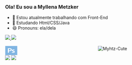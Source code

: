### Ola! Eu sou a Myllena Metzker

- 🔭 Estou atualmente trabalhando com Front-End
- 🌱 Estudando Html/CSS/Java
- 😄 Pronouns: ela/dela

<div>
  <a href="https://github.com/myhtz">
  <img height="150em" src="https://github-readme-stats.vercel.app/api?username=myhtz&show_icons=true&theme=dracula&include_all_commits=true&count_private=true"/>
  <img height="150em" src="https://github-readme-stats.vercel.app/api/top-langs/?username=myhtz&layout=compact&langs_count=7&theme=dracula"/>
</div>
  <div style="display: inline_block"><br>
  <img align="center" alt="Myhtz-PS" height="30" width="40" src="https://raw.githubusercontent.com/devicons/devicon/master/icons/photoshop/photoshop-plain.svg">
  <img align="right" alt="Myhtz-Cute" height="200" width="200" src="https://share-cdn.picrew.me/shareImg/org/202108/338224_2tbAzdMa.png">
</div>
  
<div>
  <a href="mailto:designmyhtz@gmail.com" target="_blank"><img src="https://img.shields.io/badge/Gmail-D14836?style=for-the-badge&logo=gmail&logoColor=white" target="_blank"></a>
  <a href="https://www.linkedin.com/in/myllenametzker/" target="_blank"><img src="https://img.shields.io/badge/LinkedIn-0077B5?style=for-the-badge&logo=linkedin&logoColor=white" target="_blank"></a>
</div>

